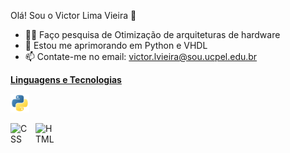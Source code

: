 Olá! Sou o Victor Lima Vieira 👋

- 👩‍💻 Faço pesquisa de Otimização de arquiteturas de hardware
- 🌱 Estou me aprimorando em Python e VHDL
- 📫 Contate-me no email: victor.lvieira@sou.ucpel.edu.br

<div>
  <a href="https://www.linkedin.com/in/v%C3%ADctor-lima-vieira-4031432aa/".
</div>

**Linguagens e Tecnologias**

<img 
  title="Python"
  alt="Python"
  width="30px"
src="https://raw.githubusercontent.com/github/explore/master/topics/python/python.png"
  style="padding-right: 10px;"
  />


<img 
    align="left" 
    alt="CSS" 
    title="CSS"
    width="30px" 
    style="padding-right: 10px;" 
    src="https://cdn.jsdelivr.net/gh/devicons/devicon@latest/icons/css3/css3-original.svg" />


 <img 
    align="left" 
    alt="HTML"
    title="HTML" 
    width="30px" 
    style="padding-right: 10px;" 
    src="https://cdn.jsdelivr.net/gh/devicons/devicon@latest/icons/html5/html5-original.svg" 
/>
  

